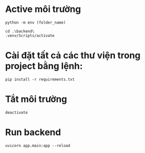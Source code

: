 # Active môi trường
```
python -m env (folder_name)

cd .\backend\
.venv/Scripts/activate
```
# Cài đặt tất cả các thư viện trong project bằng lệnh:

```
pip install -r requirements.txt
```
# Tắt môi trường
```
deactivate
```
# Run backend
```
uvicorn app.main:app --reload
```